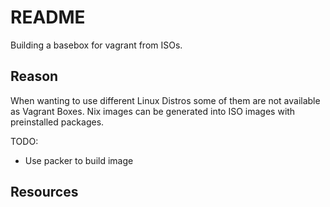 # README

Building a basebox for vagrant from ISOs.  

## Reason

When wanting to use different Linux Distros some of them are not available as Vagrant Boxes.  Nix images can be generated into ISO images with preinstalled packages.  

TODO:

* Use packer to build image


## Resources

